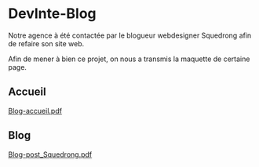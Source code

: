 <h1>DevInte-Blog</h1>

Notre agence à été contactée par le blogueur webdesigner Squedrong afin de refaire son site web.

Afin de mener à bien ce projet, on nous a transmis la maquette de certaine page.

<h2>Accueil</h2>

[Blog-accueil.pdf](https://github.com/Soaen/DevInte-Blog/files/10068638/Blog-accueil.pdf)

<h2>Blog</h2>

[Blog-post_Squedrong.pdf](https://github.com/Soaen/DevInte-Blog/files/10068645/Blog-post_Squedrong.pdf)
